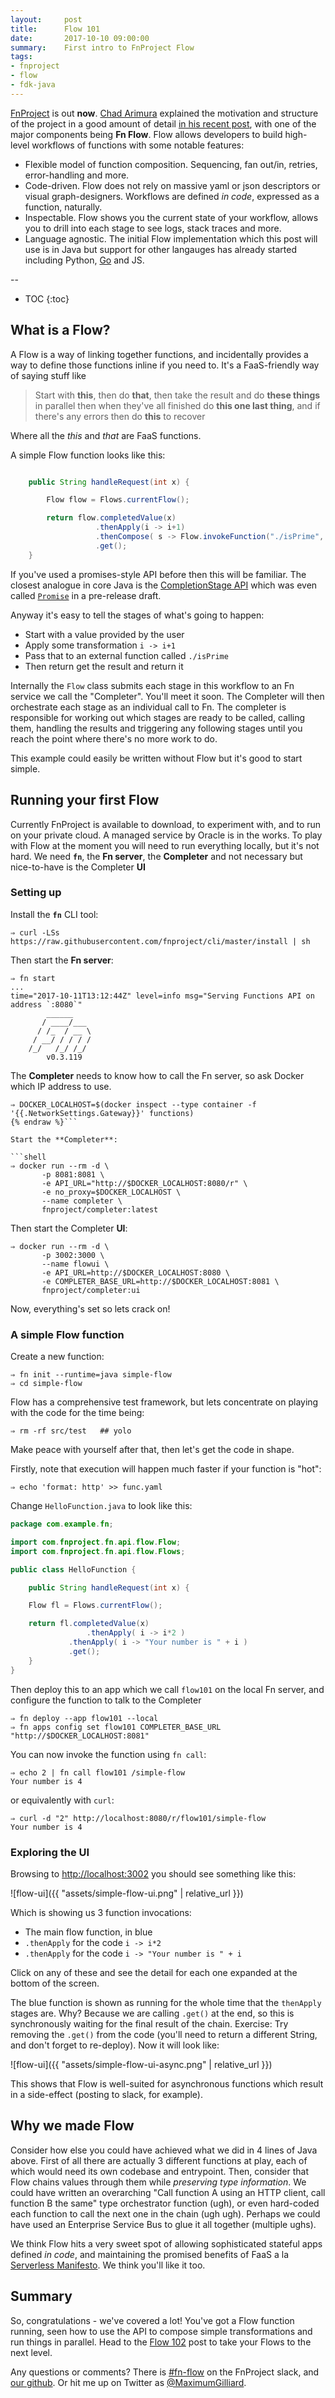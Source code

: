 ```yaml
---
layout:     post
title:      Flow 101
date:       2017-10-10 09:00:00
summary:    First intro to FnProject Flow
tags:
- fnproject
- flow
- fdk-java
---
```


[FnProject](http://fnproject.io) is out **now**. [Chad Arimura](https://twitter.com/chadarimura/) explained the motivation and structure of the project in a good amount of detail [in his recent post](https://twitter.com/chadarimura/status/917706536759234560), with one of the major components being **Fn Flow**. Flow allows developers to build high-level workflows of functions with some notable features:

  - Flexible model of function composition. Sequencing, fan out/in, retries, error-handling and more.
  - Code-driven. Flow does not rely on massive yaml or json descriptors or visual graph-designers. Workflows are defined *in code*, expressed as a function, naturally.
  - Inspectable. Flow shows you the current state of your workflow, allows you to drill into each stage to see logs, stack traces and more.
  - Language agnostic. The initial Flow implementation which this post will use is in Java but support for other langauges has already started including Python, [Go](https://github.com/fnproject/flow-lib-go) and JS.

--

* TOC
{:toc}

  
## What is a Flow?

A Flow is a way of linking together functions, and incidentally provides a way to define those functions inline if you need to. It's a FaaS-friendly way of saying stuff like

> Start with **this**, then do **that**, then take the result and do **these things** in parallel then when they've all finished do **this one last thing**, and if there's any errors then do **this** to recover

Where all the *this* and *that* are FaaS functions.


A simple Flow function looks like this:

```java

    public String handleRequest(int x) {

        Flow flow = Flows.currentFlow();

        return flow.completedValue(x)
                   .thenApply(i -> i+1)
                   .thenCompose( s -> Flow.invokeFunction("./isPrime", s) )
                   .get();
    }

```

If you've used a promises-style API before then this will be familiar. The closest analogue in core Java is the [CompletionStage API](http://download.java.net/java/jdk9/docs/api/java/util/concurrent/CompletionStage.html) which was even called [`Promise`](http://cs.oswego.edu/pipermail/concurrency-interest/2012-December/010423.html) in a pre-release draft.

Anyway it's easy to tell the stages of what's going to happen:

  - Start with a value provided by the user
  - Apply some transformation `i -> i+1`
  - Pass that to an external function called `./isPrime`
  - Then return get the result and return it

Internally the `Flow` class submits each stage in this workflow to an Fn service we call the "Completer". You'll meet it soon. The Completer will then orchestrate each stage as an individual call to Fn. The completer is responsible for working out which stages are ready to be called, calling them, handling the results and triggering any following stages until you reach the point where there's no more work to do.

This example could easily be written without Flow but it's good to start simple.

## Running your first Flow

Currently FnProject is available to download, to experiment with, and to run on your private cloud. A managed service by Oracle is in the works. To play with Flow at the moment you will need to run everything locally, but it's not hard. We need **`fn`**, the **Fn server**, the **Completer** and not necessary but nice-to-have is the Completer **UI**

### Setting up

Install the **`fn`** CLI tool:

```shell
⇒ curl -LSs https://raw.githubusercontent.com/fnproject/cli/master/install | sh
```

Then start the **Fn server**:

```shell
⇒ fn start
...
time="2017-10-11T13:12:44Z" level=info msg="Serving Functions API on address `:8080`"
        ______
       / ____/___
      / /_  / __ \
     / __/ / / / /
    /_/   /_/ /_/
        v0.3.119
```

The **Completer** needs to know how to call the Fn server, so ask Docker which IP address to use.

```shell {% raw %}
⇒ DOCKER_LOCALHOST=$(docker inspect --type container -f '{{.NetworkSettings.Gateway}}' functions)
{% endraw %}```

Start the **Completer**:

```shell
⇒ docker run --rm -d \
       -p 8081:8081 \
       -e API_URL="http://$DOCKER_LOCALHOST:8080/r" \
       -e no_proxy=$DOCKER_LOCALHOST \
       --name completer \
       fnproject/completer:latest
```

Then start the Completer **UI**:

```shell
⇒ docker run --rm -d \
       -p 3002:3000 \
       --name flowui \
       -e API_URL=http://$DOCKER_LOCALHOST:8080 \
       -e COMPLETER_BASE_URL=http://$DOCKER_LOCALHOST:8081 \
       fnproject/completer:ui
```

Now, everything's set so lets crack on!

### A simple Flow function

Create a new function:

```shell
⇒ fn init --runtime=java simple-flow
⇒ cd simple-flow
```

Flow has a comprehensive test framework, but lets concentrate on playing with the code for the time being:

```shell
⇒ rm -rf src/test   ## yolo
```

Make peace with yourself after that, then let's get the code in shape.

Firstly, note that execution will happen much faster if your function is "hot":

```
⇒ echo 'format: http' >> func.yaml
```

Change `HelloFunction.java` to look like this:

```java
package com.example.fn;

import com.fnproject.fn.api.flow.Flow;
import com.fnproject.fn.api.flow.Flows;

public class HelloFunction {

    public String handleRequest(int x) {

	Flow fl = Flows.currentFlow();

	return fl.completedValue(x)
                 .thenApply( i -> i*2 )
	         .thenApply( i -> "Your number is " + i )
	         .get();	
    }
}
```

Then deploy this to an app which we call `flow101` on the local Fn server, and configure the function to talk to the Completer

```shell
⇒ fn deploy --app flow101 --local
⇒ fn apps config set flow101 COMPLETER_BASE_URL "http://$DOCKER_LOCALHOST:8081"
```

You can now invoke the function using `fn call`:

```shell
⇒ echo 2 | fn call flow101 /simple-flow
Your number is 4
```

or equivalently with `curl`:

```shell
⇒ curl -d "2" http://localhost:8080/r/flow101/simple-flow
Your number is 4
```

### Exploring the UI

Browsing to [http://localhost:3002](http://localhost:3002) you should see something like this:

![flow-ui]({{ "assets/simple-flow-ui.png" | relative_url }})

Which is showing us 3 function invocations:

  * The main flow function, in blue
  * `.thenApply` for the code `i -> i*2`
  * `.thenApply` for the code `i -> "Your number is " + i`
  
Click on any of these and see the detail for each one expanded at the bottom of the screen.

The blue function is shown as running for the whole time that the `thenApply` stages are. Why? Because we are calling `.get()` at the end, so this is synchronously waiting for the final result of the chain. Exercise: Try removing the `.get()` from the code (you'll need to return a different String, and don't forget to re-deploy). Now it will look like:

![flow-ui]({{ "assets/simple-flow-ui-async.png" | relative_url }})

This shows that Flow is well-suited for asynchronous functions which result in a side-effect (posting to slack, for example).

## Why we made Flow

Consider how else you could have achieved what we did in 4 lines of Java above. First of all there are actually 3 different functions at play, each of which would need its own codebase and entrypoint. Then, consider that Flow chains values through them while *preserving type information*. We could have written an overarching "Call function A using an HTTP client, call function B the same" type orchestrator function (ugh), or even hard-coded each function to call the next one in the chain (ugh ugh). Perhaps we could have used an Enterprise Service Bus to glue it all together (multiple ughs).

We think Flow hits a very sweet spot of allowing sophisticated stateful apps defined *in code*, and maintaining the promised benefits of FaaS a la [Serverless Manifesto](http://blog.rowanudell.com/the-serverless-compute-manifesto/). We think you'll like it too.


## Summary

So, congratulations - we've covered a lot! You've got a Flow function running, seen how to use the API to compose simple transformations and run things in parallel. Head to the [Flow 102](/2017/10/11/FnProject-Flow-102.html) post to take your Flows to the next level.

Any questions or comments? There is [#fn-flow](https://join.slack.com/t/fnproject/shared_invite/enQtMjIwNzc5MTE4ODg3LTdlYjE2YzU1MjAxODNhNGUzOGNhMmU2OTNhZmEwOTcxZDQxNGJiZmFiMzNiMTk0NjU2NTIxZGEyNjI0YmY4NTA) on the FnProject slack, and [our github](https://github.com/fnproject/). Or hit me up on Twitter as [@MaximumGilliard](https://twitter.com/maximumgilliard).
